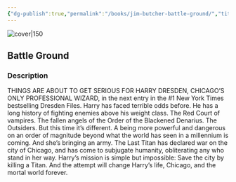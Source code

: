 ```yaml
---
{"dg-publish":true,"permalink":"/books/jim-butcher-battle-ground/","title":"\"Battle Ground\"","tags":["Fantasy"]}
---
```




![cover|150](http://books.google.com/books/content?id=lTzYDwAAQBAJ&printsec=frontcover&img=1&zoom=1&edge=curl&source=gbs_api)

## Battle Ground

### Description

THINGS ARE ABOUT TO GET SERIOUS FOR HARRY DRESDEN, CHICAGO’S ONLY PROFESSIONAL WIZARD, in the next entry in the #1 New York Times bestselling Dresden Files. Harry has faced terrible odds before. He has a long history of fighting enemies above his weight class. The Red Court of vampires. The fallen angels of the Order of the Blackened Denarius. The Outsiders. But this time it’s different. A being more powerful and dangerous on an order of magnitude beyond what the world has seen in a millennium is coming. And she’s bringing an army. The Last Titan has declared war on the city of Chicago, and has come to subjugate humanity, obliterating any who stand in her way. Harry’s mission is simple but impossible: Save the city by killing a Titan. And the attempt will change Harry’s life, Chicago, and the mortal world forever.
```